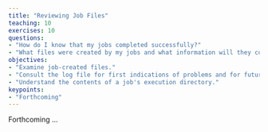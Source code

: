 ```yaml
---
title: "Reviewing Job Files"
teaching: 10
exercises: 10
questions:
- "How do I know that my jobs completed successfully?"
- "What files were created by my jobs and what information will they contain?"
objectives:
- "Examine job-created files."
- "Consult the log file for first indications of problems and for future job resource requests."
- "Understand the contents of a job's execution directory."
keypoints:
- "Forthcoming"
---
```


Forthcoming ...
